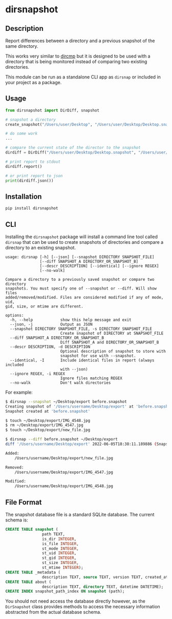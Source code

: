 # dirsnapshot

## Description

Report differences between a directory and a previous snapshot of the same directory.

This works very similar to [dircmp](https://docs.python.org/3/library/filecmp.html#the-dircmp-class) but it is designed to be used with a directory that is being monitored instead of comparing two existing directories.

This module can be run as a standalone CLI app as `dirsnap` or included in your project as a package.

## Usage

```python
from dirsnapshot import DirDiff, snapshot

# snapshot a directory
create_snapshot("/Users/user/Desktop", "/Users/user/Desktop/Desktop.snapshot")

# do some work
...

# compare the current state of the director to the snapshot
dirdiff = DirDiff("/Users/user/Desktop/Desktop.snapshot", "/Users/user/Desktop")

# print report to stdout
dirdiff.report()

# or print report to json
print(dirdiff.json())
```

## Installation

```bash
pip install dirsnapshot
```

## CLI

Installing the `dirsnapshot` package will install a command line tool called `dirsnap` that can be used to create snapshots of directories and compare a directory to an existing snapshot.

```
usage: dirsnap [-h] [--json] [--snapshot DIRECTORY SNAPSHOT_FILE]
               [--diff SNAPSHOT_A DIRECTORY_OR_SNAPSHOT_B]
               [--descr DESCRIPTION] [--identical] [--ignore REGEX]
               [--no-walk]

Compare a directory to a previously saved snapshot or compare two directory
snapshots. You must specify one of --snapshot or --diff. Will show files
added/removed/modified. Files are considered modified if any of mode, uid,
gid, size, or mtime are different.

options:
  -h, --help            show this help message and exit
  --json, -j            Output as JSON
  --snapshot DIRECTORY SNAPSHOT_FILE, -s DIRECTORY SNAPSHOT_FILE
                        Create snapshot of DIRECTORY at SNAPSHOT_FILE
  --diff SNAPSHOT_A DIRECTORY_OR_SNAPSHOT_B
                        Diff SNAPSHOT_A and DIRECTORY_OR_SNAPSHOT_B
  --descr DESCRIPTION, -d DESCRIPTION
                        Optional description of snapshot to store with
                        snapshot for use with --snapshot.
  --identical, -I       Include identical files in report (always included
                        with --json)
  --ignore REGEX, -i REGEX
                        Ignore files matching REGEX
  --no-walk             Don't walk directories
```

For example:

```bash
$ dirsnap --snapshot ~/Desktop/export before.snapshot
Creating snapshot of '/Users/username/Desktop/export' at 'before.snapshot'
Snapshot created at 'before.snapshot'

$ touch ~/Desktop/export/IMG_4548.jpg
$ rm ~/Desktop/export/IMG_4547.jpg
$ touch ~/Desktop/export/new_file.jpg

$ dirsnap --diff before.snapshot ~/Desktop/export
diff '/Users/username/Desktop/export' 2022-06-05T18:38:11.189886 (Snapshot created at 2022-06-05T18:38:11.189886) vs 2022-06-05T18:39:07.225374 (Snapshot created at 2022-06-05T18:39:07.225374)

Added:
    /Users/username/Desktop/export/new_file.jpg

Removed:
    /Users/username/Desktop/export/IMG_4547.jpg

Modified:
    /Users/username/Desktop/export/IMG_4548.jpg
```

## File Format

The snapshot database file is a standard SQLite database.  The current schema is:

```sql
CREATE TABLE snapshot (
                path TEXT,
                is_dir INTEGER,
                is_file INTEGER,
                st_mode INTEGER,
                st_uid INTEGER,
                st_gid INTEGER,
                st_size INTEGER,
                st_mtime INTEGER);
CREATE TABLE _metadata (
                description TEXT, source TEXT, version TEXT, created_at DATETIME);
CREATE TABLE about (
                description TEXT, directory TEXT, datetime DATETIME);
CREATE INDEX snapshot_path_index ON snapshot (path);
```

You should not need access the database directly however, as the `DirSnapshot` class provides methods to access the necessary information abstracted from the actual database schema.
